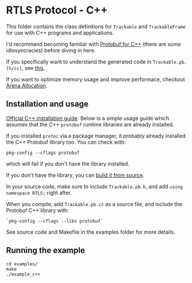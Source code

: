 # RTLS Protocol - C++

This folder contains the class definitions for `Trackable` and `TrackableFrame`
for use with C++ programs and applications.

I'd recommend becoming familiar with [Protobuf for C++](https://developers.google.com/protocol-buffers/docs/cpptutorial)
(there are some idiosyncracies) before diving in here.

If you specifically want to understand the generated code in `Trackable.pb.[h/cc]`, see [this](https://developers.google.com/protocol-buffers/docs/reference/cpp-generated).

If you want to optimize memory usage and improve performace, checkout [Arena Allocation](https://developers.google.com/protocol-buffers/docs/reference/arenas).

## Installation and usage

[Official C++ installation guide](https://github.com/protocolbuffers/protobuf/tree/master/src). Below is a simple usage guide which assumes that the C++ `protobuf` runtime libraries are already installed.

If you installed `protoc` via a package manager, it probably already installed the C++ Protobuf library too.
You can check with:

    pkg-config --cflags protobuf

which will fail if you don't have the library installed.

If you don't have the library, you can [build it from source](https://github.com/protocolbuffers/protobuf/tree/master/src).

In your source code, make sure to include `Trackable.pb.h`, and add `using namespace RTLS;`
right after.

When you compile, add `Trackable.pb.cc` as a source file, and include the Protobuf C++ library with:

    `pkg-config --cflags --libs protobuf`

See source code and Makefile in the examples folder for more details.

## Running the example

    cd examples/
    make
    ./example_c++
